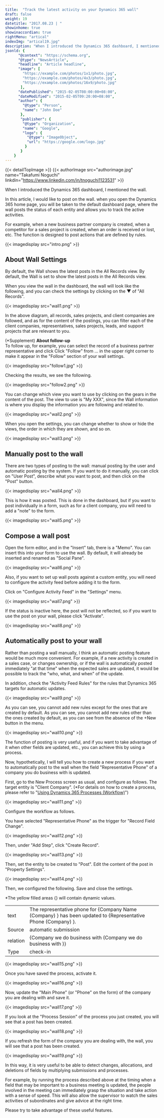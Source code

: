 ```yaml
---
title:  "Track the latest activity on your Dynamics 365 wall"
draft: false
weight: 19
datetitle: "2017.08.23 | "
showinhome: true
showinaccordian: true
rightMenu: "artical"
indexImg: "artical19.jpg"
description: "When I introduced the Dynamics 365 dashboard, I mentioned the wall."
jsonld: {
      "@context": "https://schema.org",
      "@type": "NewsArticle",
      "headline": "Article headline",
      "image": [
        "https://example.com/photos/1x1/photo.jpg",
        "https://example.com/photos/4x3/photo.jpg",
        "https://example.com/photos/16x9/photo.jpg"
       ],
      "datePublished": "2015-02-05T08:00:00+08:00",
      "dateModified": "2015-02-05T09:20:00+08:00",
      "author": {
        "@type": "Person",
        "name": "John Doe"
       },
       "publisher": {
        "@type": "Organization",
        "name": "Google",
        "logo": {
          "@type": "ImageObject",
          "url": "https://google.com/logo.jpg"
         }
       }
    }
---
```

{{< detailTopImage >}}
{{< authorImage src="authorimage.jpg" name="Takafumi Noguchi" linkdin="https://www.linkedin.com/in/tnoguchi1123531" >}}
<!-- Intro  -->
When I introduced the Dynamics 365 dashboard, I mentioned the wall.

In this article, I would like to post on the wall. when you open the Dynamics 365 home page, you will be taken to the default dashboard page, where the wall posts the status of each entity and allows you to track the active activities.

For example, when a new business partner company is created, when a competitor for a sales project is created, when an order is received or lost, etc. The function is designed to post actions that are defined by rules.
<!-- Image= intro.png -->
{{< imagedisplay src="intro.png" >}}


## About Wall Settings
By default, the Wall shows the latest posts in the All Records view. By default, the Wall is set to show the latest posts in the All Records view.

When you view the wall in the dashboard, the wall will look like the following, and you can check the settings by clicking on the ▼ of "All Records".
<!-- Image= wall1.png -->
{{< imagedisplay src="wall1.png" >}}

In the above diagram, all records, sales projects, and client companies are followed, and as for the content of the postings, you can filter each of the client companies, representatives, sales projects, leads, and support projects that are relevant to you.

(*Supplement) **About follow-up**     
 To follow up, for example, you can select the record of a business partner representative and click
 Click "Follow" from ... in the upper right corner to make it appear in the "Follow" section of your wall settings.
 <!-- Image= follow1.jpg -->
{{< imagedisplay src="follow1.jpg" >}}

 Checking the results, we see the following.
 <!-- Image= follow2.png -->
{{< imagedisplay src="follow2.png" >}}

 You can change which view you want to use by clicking on the gears in the content of the post. The view to use is "My XXX", since the Wall information is where you display the information you are following and related to.
 <!-- Image= wall2.png -->
{{< imagedisplay src="wall2.png" >}}

 When you open the settings, you can change whether to show or hide the views, the order in which they are shown, and so on.
 <!-- Image= wall3.png -->
{{< imagedisplay src="wall3.png" >}}

 ## Manually post to the wall
 There are two types of posting to the wall: manual posting by the user and automatic posting by the system. If you want to do it manually, you can click on "User Post", describe what you want to post, and then click on the "Post" button.
 <!-- Image= wall4.png -->
{{< imagedisplay src="wall4.png" >}}

 This is how it was posted. This is done in the dashboard, but if you want to post individually in a form, such as for a client company, you will need to add a "note" to the form.
 <!-- Image= wall5.png -->
{{< imagedisplay src="wall5.png" >}}

 ## Compose a wall post
 
 Open the form editor, and in the "Insert" tab, there is a "Memo". You can insert this into your form to use the wall. By default, it will already be inserted and renamed as "Social Pane".
 <!-- Image= wall6.png -->
{{< imagedisplay src="wall6.png" >}}

 Also, if you want to set up wall posts against a custom entity, you will need to configure the activity feed before adding it to the form.

 Click on "Configure Activity Feed" in the "Settings" menu.
 <!-- Image= wall7.png -->
{{< imagedisplay src="wall7.png" >}}

 If the status is inactive here, the post will not be reflected, so if you want to use the post on your wall, please click "Activate".
 <!-- Image= wall8.png -->
{{< imagedisplay src="wall8.png" >}}

 ## Automatically post to your wall
 Rather than posting a wall manually, I think an automatic posting feature would be much more convenient. For example, if a new activity is created in a sales case, or changes ownership, or if the wall is automatically posted immediately "at that time" when the expected sales are updated, it would be possible to track the "who, what, and when" of the update.

 In addition, check the "Activity Feed Rules" for the rules that Dynamics 365 targets for automatic updates.
<!-- Image= wall9.png -->
{{< imagedisplay src="wall9.png" >}}

As you can see, you cannot add new rules except for the ones that are created by default. As you can see, you cannot add new rules other than the ones created by default, as you can see from the absence of the +New button in the menu.
<!-- Image= wall10.png -->
{{< imagedisplay src="wall10.png" >}}

The function of posting is very useful, and if you want to take advantage of it when other fields are updated, etc., you can achieve this by using a process.

Now, hypothetically, I will tell you how to create a new process if you want to automatically post to the wall when the field "Representative Phone" of a company you do business with is updated.

First, go to the New Process screen as usual, and configure as follows. The target entity is "Client Company". (*For details on how to create a process, please refer to "[Using Dynamics 365 Processes (Workflow)](https://www.andaze.com/ja/dynamics365/maintaining-dynamics-365/dynamics-365-process-use/)")
<!-- Image= wall11.png -->
{{< imagedisplay src="wall11.png" >}}

Configure the workflow as follows.

You have selected "Representative Phone" as the trigger for "Record Field Change".
<!-- Image= wall12.png -->
{{< imagedisplay src="wall12.png" >}}

Then, under "Add Step", click "Create Record".
<!-- Image= wall13.png -->
{{< imagedisplay src="wall13.png" >}}

Then, set the entity to be created to "Post". Edit the content of the post in "Property Settings".
<!-- Image= wall14.png -->
{{< imagedisplay src="wall14.png" >}}

Then, we configured the following. Save and close the settings.

*The yellow filled areas {} will contain dynamic values.

|       |  |
| ----------- | ----------- |
| text      | The representative phone for {Company Name (Company) } has been updated to {Representative Phone (Company) }.       |
| Source   | automatic submission        |
| relation   | {Company we do business with (Company we do business with )}        |
| Type   | check-in        |

<!-- Image= wall15.png -->
{{< imagedisplay src="wall15.png" >}}

Once you have saved the process, activate it.
<!-- Image= wall16.png -->
{{< imagedisplay src="wall16.png" >}}

Now, update the "Main Phone" (or "Phone" on the form) of the company you are dealing with and save it.
<!-- Image= wall17.png -->
{{< imagedisplay src="wall17.png" >}}

If you look at the "Process Session" of the process you just created, you will see that a post has been created.

 <!-- Image= wall18.png -->
{{< imagedisplay src="wall18.png" >}}

 If you refresh the form of the company you are dealing with, the wall, you will see that a post has been created.
 <!-- Image= wall19.png -->
{{< imagedisplay src="wall19.png" >}}

 In this way, it is very useful to be able to detect changes, allocations, and deletions of fields by multiplying submissions and processes.

 For example, by running the process described above at the timing when a field that may be important to a business meeting is updated, the people involved in the meeting can immediately grasp the situation and take action with a sense of speed. This will also allow the supervisor to watch the sales activities of subordinates and give advice at the right time.

 Please try to take advantage of these useful features.